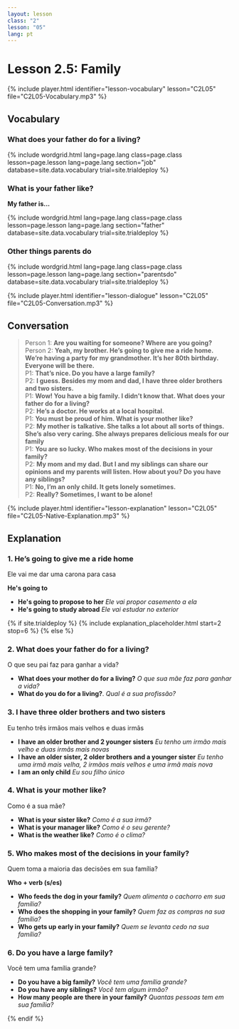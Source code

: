 ```yaml
---
layout: lesson
class: "2"
lesson: "05"
lang: pt
---
```


# Lesson 2.5: Family

{% include player.html identifier="lesson-vocabulary" lesson="C2L05" file="C2L05-Vocabulary.mp3" %}





## Vocabulary

### What does your father do for a living?


{% include wordgrid.html lang=page.lang
		class=page.class 
		lesson=page.lesson 
		lang=page.lang
		section="job"
		database=site.data.vocabulary 
		trial=site.trialdeploy %}



### What is your father like?

**My father is...**

{% include wordgrid.html lang=page.lang
		class=page.class 
		lesson=page.lesson 
		lang=page.lang
		section="father"
		database=site.data.vocabulary 
		trial=site.trialdeploy %}


### Other things parents do

{% include wordgrid.html lang=page.lang
		class=page.class 
		lesson=page.lesson 
		lang=page.lang
		section="parentsdo"
		database=site.data.vocabulary 
		trial=site.trialdeploy %}



{% include player.html identifier="lesson-dialogue" lesson="C2L05" file="C2L05-Conversation.mp3" %}
## Conversation



> Person 1: **Are you waiting for someone? Where are you going?**  
> Person 2: **Yeah, my brother. He’s going to give me a ride home. We’re having a party for my grandmother. It’s her 80th birthday. Everyone will be there.**  
> P1: **That’s nice. Do you have a large family?**  
> P2: **I guess. Besides my mom and dad, I have three older brothers and two sisters.**  
> P1: **Wow! You have a big family. I didn’t know that. What does your father do for a living?**  
> P2: **He’s a doctor. He works at a local hospital.**  
> P1: **You must be proud of him. What is your mother like?**  
> P2: **My mother is talkative. She talks a lot about all sorts of things. She’s also very caring. She always prepares delicious meals for our family**  
> P1: **You are so lucky. Who makes most of the decisions in your family?**  
> P2: **My mom and my dad. But I and my siblings can share our opinions and my parents will listen. How about you? Do you have any siblings?**  
> P1: **No, I’m an only child. It gets lonely sometimes.**  
> P2: **Really? Sometimes, I want to be alone!**  


{% include player.html identifier="lesson-explanation" lesson="C2L05" file="C2L05-Native-Explanation.mp3" %}
## Explanation

### 1. He’s going to give me a ride home

Ele vai me dar uma carona para casa

**He's going to**

- **He's going to propose to her** *Ele vai propor casemento a ela*
- **He's going to study abroad** *Ele vai estudar no exterior*

{% if site.trialdeploy %}
	{% include explanation_placeholder.html start=2 stop=6 %}
	{% else %}





### 2. What does your father do for a living?

O que seu pai faz para ganhar a vida?

- **What does your mother do for a living?** *O que sua mãe faz para ganhar a vida?*
- **What do you do for a living?**. *Qual é a sua profissão?*

### 3. I have three older brothers and two sisters

Eu tenho três irmãos mais velhos e duas irmãs

- **I have an older brother and 2 younger sisters** *Eu tenho um irmão mais velho e duas irmãs mais novas*
- **I have an older sister, 2 older brothers and a younger sister** *Eu tenho uma irmã mais velha, 2 irmãos mais velhos e uma irmã mais nova*
- **I am an only child** *Eu sou filho único*


### 4.  What is your mother like?

Como é a sua mãe?

 - **What is your sister like?** *Como é a sua irmã?*
 - **What is your manager like?** *Como é o seu gerente?*
 - **What is the weather like?** *Como é o clima?*

### 5.  Who makes most of the decisions in your family?

Quem toma a maioria das decisões em sua família?

**Who + verb (s/es)**

- **Who feeds the dog in your family?** *Quem alimenta o cachorro em sua família?*
- **Who does the shopping in your family?** *Quem faz as compras na sua família?*
- **Who gets up early in your family?** *Quem se levanta cedo na sua família?*

### 6.  Do you have a large family?

Você tem uma família grande?

- **Do you have a big family?** *Você tem uma família grande?*
- **Do you have any siblings?** *Você tem algum irmão?*
- **How many people are there in your family?** *Quantas pessoas tem em sua família?*

{% endif %}